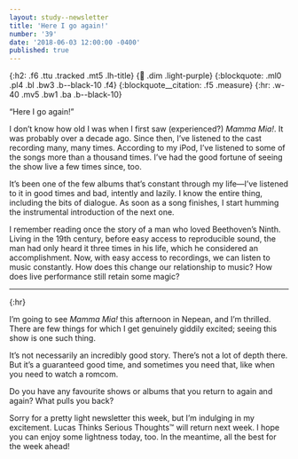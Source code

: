 ```yaml
---
layout: study--newsletter
title: 'Here I go again!'
number: '39'
date: '2018-06-03 12:00:00 -0400'
published: true
---
```


{:h2: .f6 .ttu .tracked .mt5 .lh-title}
{:link: .dim .light-purple}
{:blockquote: .ml0 .pl4 .bl .bw3 .b--black-10 .f4}
{:blockquote__citation: .f5 .measure}
{:hr: .w-40 .mv5 .bw1 .ba .b--black-10}

“Here I go again!”

I don’t know how old I was when I first saw (experienced?) *Mamma Mia!*. It was probably over a decade ago. Since then, I’ve listened to the cast recording many, many times. According to my iPod, I’ve listened to some of the songs more than a thousand times. I’ve had the good fortune of seeing the show live a few times since, too.

It’s been one of the few albums that’s constant through my life—I’ve listened to it in good times and bad, intently and lazily. I know the entire thing, including the bits of dialogue. As soon as a song finishes, I start humming the instrumental introduction of the next one.

I remember reading once the story of a man who loved Beethoven’s Ninth. Living in the 19th century, before easy access to reproducible sound, the man had only heard it three times in his life, which he considered an accomplishment. Now, with easy access to recordings, we can listen to music constantly. How does this change our relationship to music? How does live performance still retain some magic?

***
{:hr}

I’m going to see *Mamma Mia!* this afternoon in Nepean, and I’m thrilled. There are few things for which I get genuinely giddily excited; seeing this show is one such thing.

It’s not necessarily an incredibly good story. There’s not a lot of depth there. But it’s a guaranteed good time, and sometimes you need that, like when you need to watch a romcom.

Do you have any favourite shows or albums that you return to again and again? What pulls you back?

Sorry for a pretty light newsletter this week, but I’m indulging in my excitement. Lucas Thinks Serious Thoughts™️ will return next week. I hope you can enjoy some lightness today, too. In the meantime, all the best for the week ahead!
